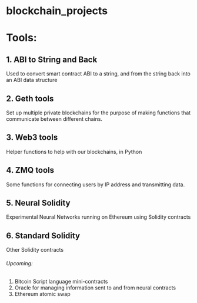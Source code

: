 # blockchain_projects

# Tools:
## 1. ABI to String and Back
Used to convert smart contract ABI to a string, and from the string back into an ABI data structure
## 2. Geth tools
Set up multiple private blockchains for the purpose of making functions that communicate between different chains. 
## 3. Web3 tools
Helper functions to help with our blockchains, in Python
## 4. ZMQ tools
Some functions for connecting users by IP address and transmitting data. 
## 5. Neural Solidity 
Experimental Neural Networks running on Ethereum using Solidity contracts
## 6. Standard Solidity
Other Solidity contracts

###### Upcoming:
1. Bitcoin Script language mini-contracts
2. Oracle for managing information sent to and from neural contracts
3. Ethereum atomic swap
